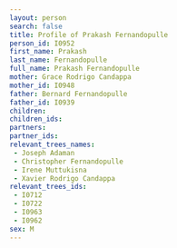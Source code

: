 ```yaml
---
layout: person
search: false
title: Profile of Prakash Fernandopulle
person_id: I0952
first_name: Prakash
last_name: Fernandopulle
full_name: Prakash Fernandopulle
mother: Grace Rodrigo Candappa
mother_id: I0948
father: Bernard Fernandopulle
father_id: I0939
children:
children_ids:
partners:
partner_ids:
relevant_trees_names:
 - Joseph Adaman
 - Christopher Fernandopulle
 - Irene Muttukisna
 - Xavier Rodrigo Candappa
relevant_trees_ids:
 - I0712
 - I0722
 - I0963
 - I0962
sex: M
---
```


